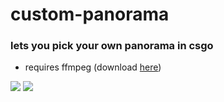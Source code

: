 # custom-panorama
### lets you pick your own panorama in csgo
- requires ffmpeg (download [here](https://ffmpeg.org/download.html))

![](https://i.imgur.com/WYY84Ti.png)
![](https://i.imgur.com/zq98lJ0.png)
